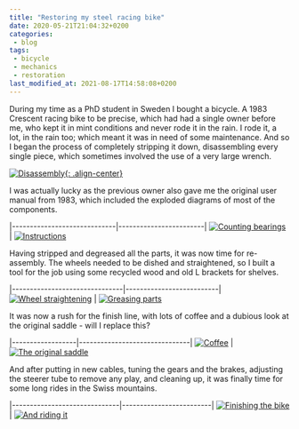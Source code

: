```yaml
---
title: "Restoring my steel racing bike"
date: 2020-05-21T21:04:32+0200
categories:
 - blog
tags:
 - bicycle
 - mechanics
 - restoration
last_modified_at: 2021-08-17T14:58:08+0200
---
```


During my time as a PhD student in Sweden I bought a bicycle.
A 1983 Crescent racing bike to be precise, which had had a single owner before
me, who kept it in mint conditions and never rode it in the rain.
I rode it, a lot, in the rain too; which meant it was in need of some
maintenance.
And so I began the process of completely stripping it down, disassembling every
single piece, which sometimes involved the use of a very large wrench.

[![Disassembly][1t]{: .align-center}][1]

I was actually lucky as the previous owner also gave me the original user
manual from 1983, which included the exploded diagrams of most of the
components.

|-----------------------------|------------------------|
[![Counting bearings][2t]][2] | [![Instructions][3t]][3]

Having stripped and degreased all the parts, it was now time for re-assembly.
The wheels needed to be dished and straightened, so I built a tool for the job
using some recycled wood and old L brackets for shelves.

|-------------------------------|--------------------------|
[![Wheel straightening][4t]][4] | [![Greasing parts][5t]][5]

It was now a rush for the finish line, with lots of coffee and a dubious look
at the original saddle - will I replace this?

|------------------|-------------------------------|
[![Coffee][6t]][6] | [![The original saddle][7t]][7]

And after putting in new cables, tuning the gears and the brakes, adjusting the
steerer tube to remove any play, and cleaning up, it was finally time for some
long rides in the Swiss mountains.

|------------------------------|-------------------------|
[![Finishing the bike][8t]][8] | [![And riding it][9t]][9]

[1]: /assets/posts/2020-05-21_bike01/01_stripping_down.jpg
[2]: /assets/posts/2020-05-21_bike01/02_bearings.jpg
[3]: /assets/posts/2020-05-21_bike01/03_instructions.jpg
[4]: /assets/posts/2020-05-21_bike01/04_wheel.jpg
[5]: /assets/posts/2020-05-21_bike01/05_grease.jpg
[6]: /assets/posts/2020-05-21_bike01/06_coffee.jpg
[7]: /assets/posts/2020-05-21_bike01/07_saddle.jpg
[8]: /assets/posts/2020-05-21_bike01/08_finishing.jpg
[9]: /assets/posts/2020-05-21_bike01/09_riding.jpg

[1t]: /assets/posts/2020-05-21_bike01/thumbs/01_stripping_down.jpg
[2t]: /assets/posts/2020-05-21_bike01/thumbs/02_bearings.jpg
[3t]: /assets/posts/2020-05-21_bike01/thumbs/03_instructions.jpg
[4t]: /assets/posts/2020-05-21_bike01/thumbs/04_wheel.jpg
[5t]: /assets/posts/2020-05-21_bike01/thumbs/05_grease.jpg
[6t]: /assets/posts/2020-05-21_bike01/thumbs/06_coffee.jpg
[7t]: /assets/posts/2020-05-21_bike01/thumbs/07_saddle.jpg
[8t]: /assets/posts/2020-05-21_bike01/thumbs/08_finishing.jpg
[9t]: /assets/posts/2020-05-21_bike01/thumbs/09_riding.jpg
